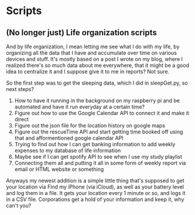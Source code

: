 #  Scripts

## (No longer just) Life organization scripts 

And by life organization, I mean letting me see what I do with my life, by organizing all the data that I have and accumulate over time on various devices and stuff. It's mostly based on a post I wrote on my blog, where I realized there's so much data about me everywhere, that it might be a good idea to centralize it and I suppose give it to me in reports? Not sure. 

So the first step was to get the sleeping data, which I did in sleepGet.py, so next steps? 

<ol>
<li> How to have it running in the background on my raspberry pi and be automated and have it run everyday at a certain time? </li>
<li> Figure out how to use the Google Calendar API to connect it and make it direct</li>
<li> Figure out the json file for the location history on google maps </li>
<li> Figure out the rescueTime API and start getting time booked off using that and afformentioned google calendar API </li>
<li> Trying to find out how I can get banking information to add weekly expenses to my database of life information </li>
<li> Maybe see if I can get spotify API to see when I use my study playlist </li>
<li> Connecting them all and putting it all in some form of weekly report via email or HTML website or something </li>
</ol>

Anyways my newest addition is a simple little thing that's supposed to get your location via Find my iPhone (via iCloud), as well as your battery level and log them in a file. It gets your location every 1 minute or so, and logs it in a CSV file. Corporations get a hold of your information and keep it, why can't you? 
